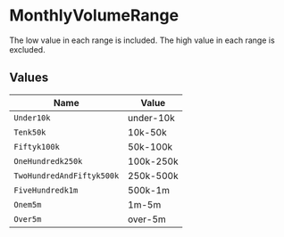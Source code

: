# MonthlyVolumeRange

The low value in each range is included. The high value in each range is excluded.


## Values

| Name                      | Value                     |
| ------------------------- | ------------------------- |
| `Under10k`                | under-10k                 |
| `Tenk50k`                 | 10k-50k                   |
| `Fiftyk100k`              | 50k-100k                  |
| `OneHundredk250k`         | 100k-250k                 |
| `TwoHundredAndFiftyk500k` | 250k-500k                 |
| `FiveHundredk1m`          | 500k-1m                   |
| `Onem5m`                  | 1m-5m                     |
| `Over5m`                  | over-5m                   |